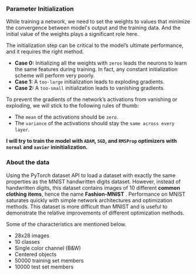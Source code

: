 ### Parameter Initialization

While training a network, we need to set the weights to values that minimize the convergence between model's output and the training data. And the initial value of the weights plays a significant role here.

The initialization step can be critical to the model’s ultimate performance, and it requires the right method.
- **Case 0:** Initializing all the weights with `zeros` leads the neurons to learn the same features during training. In fact, any constant initialization scheme will perform very poorly.
- **Case 1:** A `too-large` initialization leads to exploding gradients.
- **Case 2:** A `too-small` initialization leads to vanishing gradients.

To prevent the gradients of the network’s activations from vanishing or exploding, we will stick to the following rules of thumb:

- The `mean` of the activations should be `zero`.
- The `variance` of the activations should stay the `same across every layer`.

**I will try to train the model with `ADAM`, `SGD`, and `RMSProp` optimizers with `normal` and `xavier` ininitialization.**

### About the data

Using the PyTorch dataset API to load a dataset with exactly the same properties as the MNIST handwritten digits dataset. However, instead of handwritten digits, this dataset contains images of 10 different **common clothing items**, hence the name **Fashion-MNIST** . Performance on MNIST saturates quickly with simple network architectures and optimization methods. This dataset is more difficult than MNIST and is useful to demonstrate the relative improvements of different optimization methods. 

Some of the characteristics are mentioned below.

- 28x28 images
- 10 classes
- Single color channel (B&W)
- Centered objects
- 50000 training set members
- 10000 test set members
